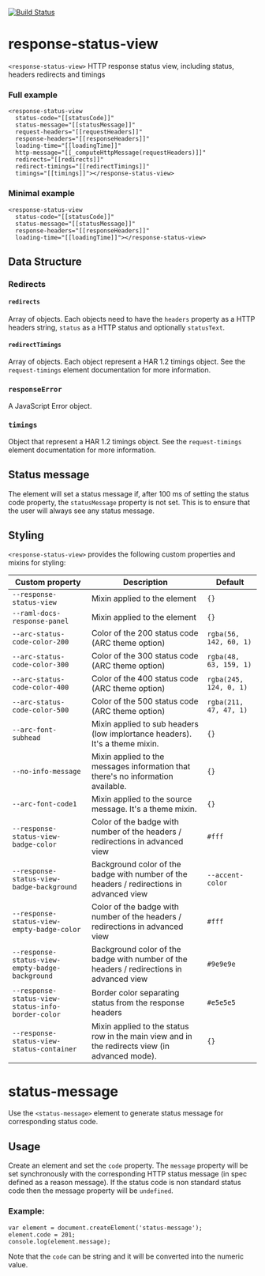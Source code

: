 [![Build Status](https://travis-ci.org/advanced-rest-client/response-status-view.svg?branch=stage)](https://travis-ci.org/advanced-rest-client/response-status-view)  

# response-status-view

`<response-status-view>` HTTP response status view, including status, headers redirects and timings

### Full example
```
<response-status-view
  status-code="[[statusCode]]"
  status-message="[[statusMessage]]"
  request-headers="[[requestHeaders]]"
  response-headers="[[responseHeaders]]"
  loading-time="[[loadingTime]]"
  http-message="[[_computeHttpMessage(requestHeaders)]]"
  redirects="[[redirects]]"
  redirect-timings="[[redirectTimings]]"
  timings="[[timings]]"></response-status-view>
```
### Minimal example
```
<response-status-view
  status-code="[[statusCode]]"
  status-message="[[statusMessage]]"
  response-headers="[[responseHeaders]]"
  loading-time="[[loadingTime]]"></response-status-view>
```

## Data Structure

### Redirects
#### `redirects`
Array of objects. Each objects need to have the `headers` property as a HTTP headers string, `status` as a HTTP status and optionally `statusText`.
#### `redirectTimings`
Array of objects. Each object represent a HAR 1.2 timings object. See the `request-timings` element documentation for more information.
### `responseError`
A JavaScript Error object.
### `timings`
Object that represent a HAR 1.2 timings object. See the `request-timings` element documentation for more information.

## Status message
The element will set a status message if, after 100 ms of setting the status code
property, the `statusMessage` property is not set. This is to ensure that the
user will always see any status message.

## Styling
`<response-status-view>` provides the following custom properties and mixins for styling:

Custom property | Description | Default
----------------|-------------|----------
`--response-status-view` | Mixin applied to the element | `{}`
`--raml-docs-response-panel` | Mixin applied to the element | `{}`
`--arc-status-code-color-200` | Color of the 200 status code (ARC theme option) | `rgba(56, 142, 60, 1)` |
`--arc-status-code-color-300` | Color of the 300 status code (ARC theme option) | `rgba(48, 63, 159, 1)` |
`--arc-status-code-color-400` | Color of the 400 status code (ARC theme option) | `rgba(245, 124, 0, 1)` |
`--arc-status-code-color-500` | Color of the 500 status code (ARC theme option) | `rgba(211, 47, 47, 1)` |
`--arc-font-subhead` | Mixin applied to sub headers (low implortance headers). It's a theme mixin. | `{}`
`--no-info-message` | Mixin applied to the messages information that there's no information available. | `{}`
`--arc-font-code1` | Mixin applied to the source message. It's a theme mixin. | `{}`
`--response-status-view-badge-color` | Color of the badge with number of the headers / redirections in advanced view | `#fff`
`--response-status-view-badge-background` | Background color of the badge with number of the headers / redirections in advanced view | `--accent-color`
`--response-status-view-empty-badge-color` | Color of the badge with number of the headers / redirections in advanced view | `#fff`
`--response-status-view-empty-badge-background` | Background color of the badge with number of the headers / redirections in advanced view | `#9e9e9e`
`--response-status-view-status-info-border-color` | Border color separating status from the response headers | `#e5e5e5`
`--response-status-view-status-container` | Mixin applied to the status row in the main view and in the redirects view (in advanced mode). | `{}`

# status-message

Use the `<status-message>` element to generate status message for corresponding
status code.

## Usage
Create an element and set the `code` property. The `message` property will be
set synchronously with the corresponding HTTP status message (in spec defined
as a reason message).
If the status code is non standard status code then the message property
will be `undefined`.

### Example:
```
var element = document.createElement('status-message');
element.code = 201;
console.log(element.message);
```
Note that the `code` can be string and it will be converted into the numeric
value.
 